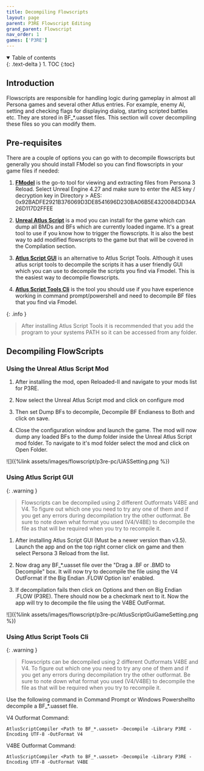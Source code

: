 ```yaml
---
title: Decompiling Flowscripts
layout: page
parent: P3RE Flowscript Editing
grand_parent: Flowscript
nav_order: 1
games: ['P3RE']
---
```


<details open markdown="block">
  <summary>
    Table of contents
  </summary>
  {: .text-delta }
1. TOC
{:toc}
</details>

## Introduction

Flowscripts are responsible for handling logic during gameplay in almost all Persona games and several other Atlus entries. For example, enemy AI, setting and checking flags for displaying dialog, starting scripted battles etc. They are stored in BF_*.uasset files. This section will cover decompiling these files so you can modify them.

## Pre-requisites

There are a couple of options you can go with to decompile flowscripts but generally you should install FModel so you can find flowscripts in your game files if needed:
1. [**FModel**](https://github.com/4sval/FModel/releases/latest) is the go-to tool for viewing and extracting files from Persona 3 Reload. Select Unreal Engine 4.27 and make sure to enter the AES key / decryption key in Directory > AES: 0x92BADFE2921B376069D3DE8541696D230BA06B5E4320084DD34A26D117D2FFEE

2. [**Unreal Atlus Script**](https://gamebanana.com/mods/501844) is a mod you can install for the game which can dump all BMDs and BFs which are currently loaded ingame. It's a great tool to use if you know how to trigger the flowscripts. It is also the best way to add modified flowscripts to the game but that will be covered in the Compilation section.

3. [**Atlus Script GUI**](https://github.com/ShrineFox/AtlusScriptGUI) is an alternative to Atlus Script Tools. Although it uses atlus script tools to decompile the scripts it has a user friendly GUI which you can use to decompile the scripts you find via Fmodel. This is the easiest way to decompile flowscripts.

4. [**Atlus Script Tools Cli**](https://github.com/tge-was-taken/Atlus-Script-Tools) is the tool you should use if you have experience working in command prompt/powershell and need to decompile BF files that you find via Fmodel.

{: .info }
>After installing Atlus Script Tools it is recommended that you add the program to your systems PATH so it can be accessed from any folder.

## Decompiling FlowScripts

### Using the Unreal Atlus Script Mod

1. After installing the mod, open Reloaded-II and navigate to your mods list for P3RE.

2. Now select the Unreal Atlus Script mod and click on configure mod

3. Then set Dump BFs to decompile, Decompile BF Endianess to Both and click on save.

4. Close the configuration window and launch the game. The mod will now dump any loaded BFs to the dump folder inside the Unreal Atlus Script mod folder. To navigate to it's mod folder select the mod and click on Open Folder.

![]({%link assets/images/flowscript/p3re-pc/UASSetting.png %})

### Using Atlus Script GUI

{: .warning }
>Flowscripts can be decompiled using 2 different Outformats V4BE and V4. To figure out which one you need to try any one of them and if you get any errors during decompilation try the other outformat. 
>Be sure to note down what format you used (V4/V4BE) to decompile the file as that will be required when you try to recompile it.

1. After installing Atlus Script GUI (Must be a newer version than v3.5). Launch the app and on the top right corner click on game and then select Persona 3 Reload from the list.

2. Now drag any BF_*.uasset file over the "Drag a .BF or .BMD to Decompile" box. It will now try to decompile the file using the V4 OutFormat if the Big Endian .FLOW Option isn' enabled.

3. If decompilation fails then click on Options and then on Big Endian .FLOW (P3RE). There should now be a checkmark next to it. Now the app will try to decompile the file using the V4BE OutFormat.

![]({%link assets/images/flowscript/p3re-pc/AtlusScriptGuiGameSetting.png %})

### Using Atlus Script Tools Cli

{: .warning }
>Flowscripts can be decompiled using 2 different Outformats V4BE and V4. To figure out which one you need to try any one of them and if you get any errors during decompilation try the other outformat. 
>Be sure to note down what format you used (V4/V4BE) to decompile the file as that will be required when you try to recompile it.

Use the following command in Command Prompt or Windows Powershellto decompile a BF_*.uasset file.

V4 Outformat Command:
```
AtlusScriptCompiler <Path to BF_*.uasset> -Decompile -Library P3RE -Encoding UTF-8 -OutFormat V4
```

V4BE Outformat Command:
```
AtlusScriptCompiler <Path to BF_*.uasset> -Decompile -Library P3RE -Encoding UTF-8 -OutFormat V4BE
```